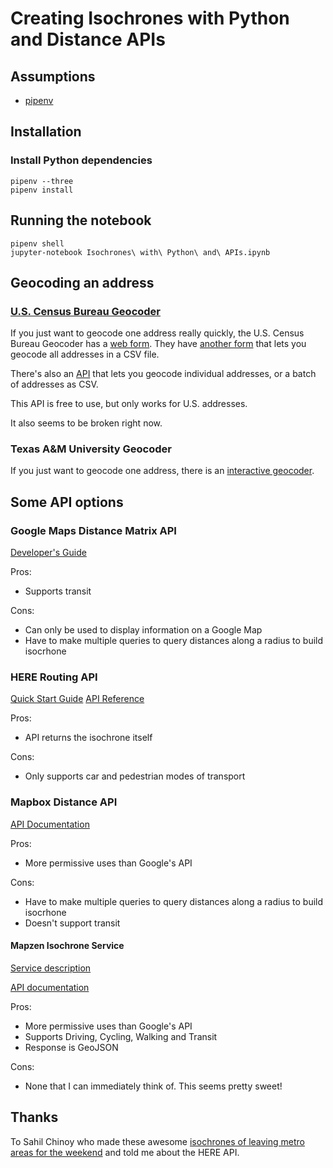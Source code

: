 # Creating Isochrones with Python and Distance APIs

## Assumptions

* [pipenv](https://github.com/kennethreitz/pipenv)

## Installation

### Install Python dependencies

```
pipenv --three
pipenv install
```

## Running the notebook

```
pipenv shell
jupyter-notebook Isochrones\ with\ Python\ and\ APIs.ipynb
```

## Geocoding an address

### [U.S. Census Bureau Geocoder]()

If you just want to geocode one address really quickly, the U.S. Census Bureau Geocoder has a [web form](https://geocoding.geo.census.gov/geocoder/locations/onelineaddress?form).  They have [another form](https://geocoding.geo.census.gov/geocoder/locations/addressbatch?form) that lets you geocode all addresses in a CSV file. 

There's also an [API](https://geocoding.geo.census.gov/geocoder/Geocoding_Services_API.html) that lets you geocode individual addresses, or a batch of addresses as CSV.

This API is free to use, but only works for U.S. addresses.

It also seems to be broken right now.

### Texas A&M University Geocoder

If you just want to geocode one address, there is an [interactive geocoder](http://geoservices.tamu.edu/Services/Geocode/Interactive/).

## Some API options

### Google Maps Distance Matrix API

[Developer's Guide](https://developers.google.com/maps/documentation/distance-matrix/intro)

Pros:

* Supports transit

Cons:

* Can only be used to display information on a Google Map
* Have to make multiple queries to query distances along a radius to build isocrhone

### HERE Routing API

[Quick Start Guide](https://developer.here.com/documentation/routing/topics/request-isoline.html)
[API Reference](https://developer.here.com/documentation/routing/topics/resource-calculate-isoline.html)

Pros:

* API returns the isochrone itself

Cons:

* Only supports car and pedestrian modes of transport

### Mapbox Distance API

[API Documentation](https://www.mapbox.com/api-documentation/#matrix)

Pros:

* More permissive uses than Google's API

Cons:

* Have to make multiple queries to query distances along a radius to build isocrhone
* Doesn't support transit

#### Mapzen Isochrone Service

[Service description](https://mapzen.com/products/isochrone/)

[API documentation](https://mapzen.com/documentation/mobility/isochrone/api-reference/)

Pros:

* More permissive uses than Google's API
* Supports Driving, Cycling, Walking and Transit
* Response is GeoJSON

Cons:

* None that I can immediately think of.  This seems pretty sweet!

## Thanks

To Sahil Chinoy who made these awesome [isochrones of leaving metro areas for the weekend](https://www.washingtonpost.com/graphics/2017/national/escape-time/?utm_term=.ab11d1c99c62) and told me about the HERE API.
